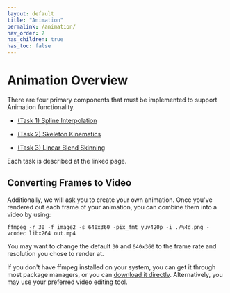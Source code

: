 ```yaml
---
layout: default
title: "Animation"
permalink: /animation/
nav_order: 7
has_children: true
has_toc: false
---
```


# Animation Overview

There are four primary components that must be implemented to support Animation functionality.

- [(Task 1) Spline Interpolation](splines)
- [(Task 2) Skeleton Kinematics](skeleton_kinematics)

- [(Task 3) Linear Blend Skinning](skinning)

Each task is described at the linked page.

## Converting Frames to Video

Additionally, we will ask you to create your own animation. Once you've rendered out each frame of your animation, you can combine them into a video by using:

`ffmpeg -r 30 -f image2 -s 640x360 -pix_fmt yuv420p -i ./%4d.png -vcodec libx264 out.mp4`

You may want to change the default `30` and `640x360` to the frame rate and resolution you chose to render at.

If you don't have ffmpeg installed on your system, you can get it through most package managers, or you can [download it directly](https://ffmpeg.org/download.html). Alternatively, you may use your preferred video editing tool.



